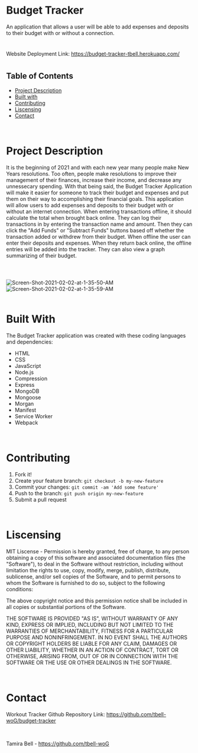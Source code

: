 # Budget Tracker
An application that allows a user will be able to add expenses and deposits to their budget with or without a connection.
#

Website Deployment Link: https://budget-tracker-tbell.herokuapp.com/

#
## Table of Contents
* [Project Description](#description)
* [Built with](#installation)
* [Contributing](#contributing)
* [Liscensing](#liscensing)
* [Contact](#contact)

<br>

# Project Description
It is the beginning of 2021 and with each new year many people make New Years resolutions. Too often, people make resolutions to improve their management of their finances, increase their income, and decrease any unnessecary spending. With that being said, the Budget Tracker Application will make it easier for someone to track their budget and expenses and put them on their way to accomplishing their financial goals. This application will allow users to add expenses and deposits to their budget with or without an internet connection. When entering transactions offline, it should calculate the total when brought back online. They can log their transactions in by entering the transaction name and amount. Then they can click the "Add Funds" or "Subtract Funds" buttons based off whether the transaction added or withdrew from their budget. When offline the user can enter their deposits and expenses. When they return back online, the offline entries will be added into the tracker. They can also view a graph summarizing of their budget.

#
<br>

<img src="https://i.ibb.co/yhmcFbQ/Screen-Shot-2021-02-02-at-1-35-50-AM.png" alt="Screen-Shot-2021-02-02-at-1-35-50-AM" border="0">

<br>

<img src="https://i.ibb.co/ZXWd4rq/Screen-Shot-2021-02-02-at-1-35-59-AM.png" alt="Screen-Shot-2021-02-02-at-1-35-59-AM" border="0">

<br>
<br>


# Built With
The Budget Tracker application was created with these coding languages and dependencies:
* HTML
* CSS
* JavaScript
* Node.js
* Compression
* Express
* MongoDB
* Mongoose
* Morgan
* Manifest
* Service Worker
* Webpack


<br>

# Contributing
1. Fork it!
2. Create your feature branch: `git checkout -b my-new-feature`
3. Commit your changes: `git commit -am 'Add some feature'`
4. Push to the branch: `git push origin my-new-feature`
5. Submit a pull request

<br>

# Liscensing
MIT Liscense - Permission is hereby granted, free of charge, to any person obtaining a copy of this software and associated documentation files (the "Software"), to deal in the Software without restriction, including without limitation the rights to use, copy, modify, merge, publish, distribute, sublicense, and/or sell copies of the Software, and to permit persons to whom the Software is furnished to do so, subject to the following conditions:

The above copyright notice and this permission notice shall be included in all copies or substantial portions of the Software.

THE SOFTWARE IS PROVIDED "AS IS", WITHOUT WARRANTY OF ANY KIND, EXPRESS OR IMPLIED, INCLUDING BUT NOT LIMITED TO THE WARRANTIES OF MERCHANTABILITY, FITNESS FOR A PARTICULAR PURPOSE AND NONINFRINGEMENT. IN NO EVENT SHALL THE AUTHORS OR COPYRIGHT HOLDERS BE LIABLE FOR ANY CLAIM, DAMAGES OR OTHER LIABILITY, WHETHER IN AN ACTION OF CONTRACT, TORT OR OTHERWISE, ARISING FROM, OUT OF OR IN CONNECTION WITH THE SOFTWARE OR THE USE OR OTHER DEALINGS IN THE SOFTWARE.

<br>

# Contact
Workout Tracker Github Repository Link: https://github.com/tbell-woG/budget-tracker

<br>

Tamira Bell - https://github.com/tbell-woG

